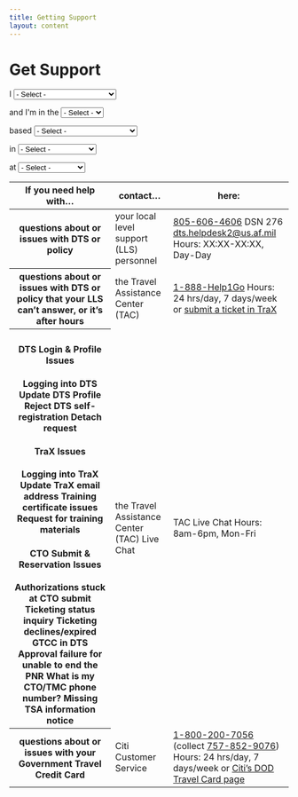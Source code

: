 ```yaml
---
title: Getting Support
layout: content
---
```


# Get Support

<form class="usa-form">
  <label class="usa-label" for="whoami">I</label>
  <select class="usa-select" name="whoami" id="whoami">
    <option value>- Select -</option>
    <option value="value1">haven't started traveling yet</option>
    <option value="value2">am currently traveling</option>
    <option value="value3">have completed my trip</option>
  </select>

  <label class="usa-label" for="service-branch">and I'm in the</label>
  <select class="usa-select" name="service-branch" id="service-branch">
    <option value>- Select -</option>
    <option value="value1">Army</option>
    <option value="value2">Navy</option>
    <option value="value3">Air Force</option>
    <option value="value4">Marines</option>
  </select>

  <label class="usa-label" for="conus-oconus">based</label>
  <select class="usa-select" name="conus-oconus" id="conus-oconus">
    <option value>- Select -</option>
    <option value="value1">in the United States</option>
    <option value="value2">outside of the United States</option>
  </select>

  <label class="usa-label" for="locality">in</label>
  <select class="usa-select" name="locality" id="locality">
    <option value>- Select -</option>
    <option value="AL">Alabama</option>
    <option value="AK">Alaska</option>
    <option value="AZ">Arizona</option>
    <option value="AR">Arkansas</option>
    <option value="CA">California</option>
    <option value="CO">Colorado</option>
    <option value="CT">Connecticut</option>
    <option value="DE">Delaware</option>
    <option value="DC">District Of Columbia</option>
    <option value="FL">Florida</option>
    <option value="GA">Georgia</option>
    <option value="HI">Hawaii</option>
    <option value="ID">Idaho</option>
    <option value="IL">Illinois</option>
    <option value="IN">Indiana</option>
    <option value="IA">Iowa</option>
    <option value="KS">Kansas</option>
    <option value="KY">Kentucky</option>
    <option value="LA">Louisiana</option>
    <option value="ME">Maine</option>
    <option value="MD">Maryland</option>
    <option value="MA">Massachusetts</option>
    <option value="MI">Michigan</option>
    <option value="MN">Minnesota</option>
    <option value="MS">Mississippi</option>
    <option value="MO">Missouri</option>
    <option value="MT">Montana</option>
    <option value="NE">Nebraska</option>
    <option value="NV">Nevada</option>
    <option value="NH">New Hampshire</option>
    <option value="NJ">New Jersey</option>
    <option value="NM">New Mexico</option>
    <option value="NY">New York</option>
    <option value="NC">North Carolina</option>
    <option value="ND">North Dakota</option>
    <option value="OH">Ohio</option>
    <option value="OK">Oklahoma</option>
    <option value="OR">Oregon</option>
    <option value="PA">Pennsylvania</option>
    <option value="RI">Rhode Island</option>
    <option value="SC">South Carolina</option>
    <option value="SD">South Dakota</option>
    <option value="TN">Tennessee</option>
    <option value="TX">Texas</option>
    <option value="UT">Utah</option>
    <option value="VT">Vermont</option>
    <option value="VA">Virginia</option>
    <option value="WA">Washington</option>
    <option value="WV">West Virginia</option>
    <option value="WI">Wisconsin</option>
    <option value="WY">Wyoming</option>
  </select>

  <label class="usa-label" for="duty-station">at</label>
  <select class="usa-select" name="duty-station" id="duty-station">
    <option value>- Select -</option>
    <option value="value1">Oceana NAS</option>
    <option value="value2">NAB Little Creek</option>
  </select>
</form>

<table class="usa-table">
  <thead>
    <tr>
      <th scope="col">If you need help with…</th>
      <th scope="col">contact…</th>
      <th scope="col">here:</th>
    </tr>
  </thead>
  <tbody>
    <tr>
      <th scope="row">questions about or issues with <strong>DTS</strong> or <strong>policy</strong></th>
      <td>your local level support (LLS) personnel</td>
      <td><a href="tel:8056064606">805-606-4606</a> DSN 276
<a href="mailto=dts.helpdesk2@us.af.mil">dts.helpdesk2@us.af.mil</a>
Hours: XX:XX-XX:XX, Day-Day</td>
    </tr>
    <tr>
      <th scope="row">questions about or issues with DTS or policy that your LLS can’t answer, or it’s after hours</th>
      <td>the Travel Assistance Center (TAC)</td>
      <td><a href="tel:8056064606">1-888-Help1Go</a>
Hours: 24 hrs/day, 7 days/week
or
<a href="#">submit a ticket in TraX</a></td>
    </tr>
    <tr>
      <th scope="row"><h4>DTS Login & Profile Issues</h4>
Logging into DTS
Update DTS Profile
Reject DTS self-registration
Detach request

<h4>TraX Issues</h4>
Logging into TraX
Update TraX email address
Training certificate issues
Request for training materials

<h4>CTO Submit & Reservation Issues</h4>
Authorizations stuck at CTO submit
Ticketing status inquiry
Ticketing declines/expired GTCC in DTS
Approval failure for unable to end the PNR
What is my CTO/TMC phone number?
Missing TSA information notice
</th>
      <td>the Travel Assistance Center (TAC) Live Chat</td>
      <td>TAC Live Chat 
Hours: 8am-6pm, Mon-Fri</td>
    </tr>
    <tr>
      <th scope="row">questions about or issues with your <strong>Government Travel Credit Card</strong></th>
      <td>Citi Customer Service</td>
      <td><a href="tel:0000000000">1-800-200-7056</a>
(collect <a href="tel:0000000000">757-852-9076</a>)
Hours: 24 hrs/day, 7 days/week
or
<a href="#">Citi’s DOD Travel Card page</a></td>
    </tr>
  </tbody>
</table>
